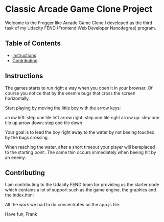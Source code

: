 # Classic Arcade Game Clone Project

Welcome to the Frogger like Arcade Game Clone I developed as  the third task of my Udacity FEND (Frontend Web Developer Nanodegree) program.

## Table of Contents

- [Instructions](#instructions)
- [Contributing](#contributing)

## Instructions

The games starts to run right a way when you open it in your browser. Of course you notice that by the enemie bugs that cross the screen horizontally.

Start playing by moving the little boy with the arrow keys:

arrow left: step one tile left
arrow right: step one tile right
arrow up: step one tile up
arrow down: step one tile down

Your goal is to lead the boy right away to the water by not beeing touched by the bugs crossing.

When reaching the water, after a short timeout your player will bereplaced to the starting point. 
The same thin occurs immediately when beeing hit by an enemy.


## Contributing

I am contributing to the Udacity FEND team for providing us the starter code which contains a lot of support such as the game engine, the graphics and the index.html

All the work we had to do concentrates on the app.js file.

Have fun, Frank
